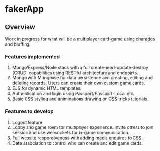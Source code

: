 # fakerApp

## Overview
Work in progress for what will be a multiplayer card-game using charades and bluffing.

### Features implemented
1. Mongo/Express/Node stack with a full create-read-update-destroy (CRUD) capabilities using RESTful architecture and endpoints.
2. Mongo with Mongoose for data persistence and creating, editing and deleting records. Users can create their own custom game cards.
3. EJS for dynamic HTML templates.
4. Authentication and login using Passport/Passport-Local etc.
5. Basic CSS styling and animinations drawing on CSS tricks tutorials.

### Features to develop
1. Logout feature
2. Lobby and game room for multiplayer experience. Invite others to join session and use websockets for in-game communication.
3. Full website responsiveness with adding media enquires to CSS.
4. Data association to control who can create and edit game cards.
